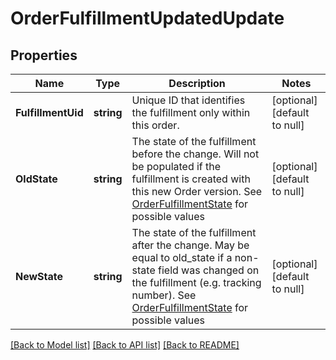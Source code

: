 # OrderFulfillmentUpdatedUpdate

## Properties
Name | Type | Description | Notes
------------ | ------------- | ------------- | -------------
**FulfillmentUid** | **string** | Unique ID that identifies the fulfillment only within this order. | [optional] [default to null]
**OldState** | **string** | The state of the fulfillment before the change. Will not be populated if the fulfillment is created with this new Order version. See [OrderFulfillmentState](#type-orderfulfillmentstate) for possible values | [optional] [default to null]
**NewState** | **string** | The state of the fulfillment after the change. May be equal to old_state if a non-state field was changed on the fulfillment (e.g. tracking number). See [OrderFulfillmentState](#type-orderfulfillmentstate) for possible values | [optional] [default to null]

[[Back to Model list]](../README.md#documentation-for-models) [[Back to API list]](../README.md#documentation-for-api-endpoints) [[Back to README]](../README.md)

